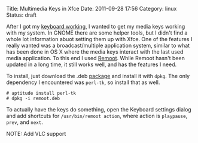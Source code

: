 Title: Multimedia Keys in Xfce
Date: 2011-09-28 17:56
Category: linux
Status: draft

After I got my [keyboard working](linky), I wanted to get my media keys
working with my system. In GNOME there are some helper tools, but I
didn't find a whole lot information abuot setting them up with Xfce. One
of the features I really wanted was a broadcast/multiple application
system, similar to what has been done in OS X where the media keys
interact with the last used media application. To this end I used
[Remoot](http://www.remoot.org/). While Remoot hasn't been updated in a
long time, it still works well, and has the features I need.

To install, just download the .deb
[package](http://sourceforge.net/projects/remoot/files/remoot/0.9/remoot.deb/download)
 and install it with `dpkg`. The only dependency I encountered was
 `perl-tk`, so install that as well.

```
# aptitude install perl-tk
# dpkg -i remoot.deb
```

To actually have the keys do something, open the Keyboard settings
dialog and add shortcuts for `/usr/bin/remoot action`, where action is
`playpause`, `prev`, and `next`.

NOTE: Add VLC support
